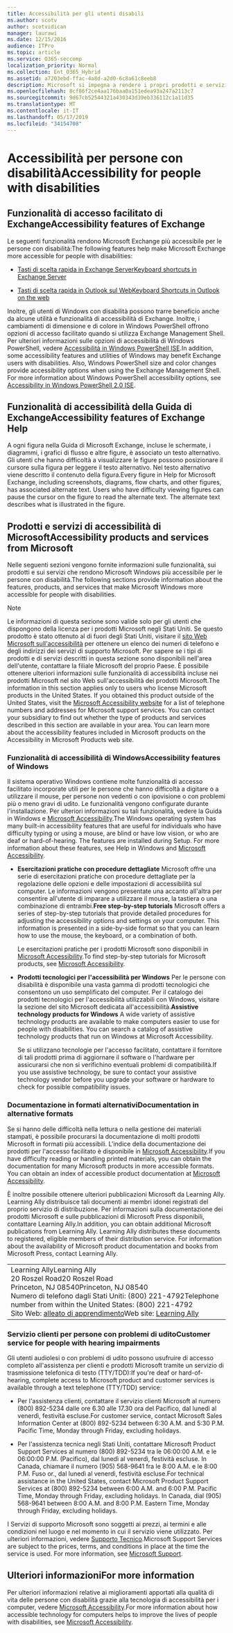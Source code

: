 ```yaml
---
title: Accessibilità per gli utenti disabili
ms.author: scotv
author: scotvidican
manager: laurawi
ms.date: 12/15/2016
audience: ITPro
ms.topic: article
ms.service: O365-seccomp
localization_priority: Normal
ms.collection: Ent_O365_Hybrid
ms.assetid: a7203ebd-ffac-4a8d-a2d0-6c8a61c8eeb8
description: Microsoft si impegna a rendere i propri prodotti e servizi di facile utilizzo per tutti.
ms.openlocfilehash: 8cf86f2ce4aa176baa0a151edea93a247a2113c7
ms.sourcegitcommit: 9d67cb52544321a430343d39eb336112c1a11d35
ms.translationtype: MT
ms.contentlocale: it-IT
ms.lasthandoff: 05/17/2019
ms.locfileid: "34154708"
---
```

# <a name="accessibility-for-people-with-disabilities"></a><span data-ttu-id="c3f52-103">Accessibilità per persone con disabilità</span><span class="sxs-lookup"><span data-stu-id="c3f52-103">Accessibility for people with disabilities</span></span>

## <a name="accessibility-features-of-exchange"></a><span data-ttu-id="c3f52-104">Funzionalità di accesso facilitato di Exchange</span><span class="sxs-lookup"><span data-stu-id="c3f52-104">Accessibility features of Exchange</span></span>

<span data-ttu-id="c3f52-105">Le seguenti funzionalità rendono Microsoft Exchange più accessibile per le persone con disabilità:</span><span class="sxs-lookup"><span data-stu-id="c3f52-105">The following features help make Microsoft Exchange more accessible for people with disabilities:</span></span>
  
- [<span data-ttu-id="c3f52-106">Tasti di scelta rapida in Exchange Server</span><span class="sxs-lookup"><span data-stu-id="c3f52-106">Keyboard shortcuts in Exchange Server</span></span>](http://technet.microsoft.com/library/146b2b52-1ef8-4606-991a-4cf4da694970.aspx)
    
- [<span data-ttu-id="c3f52-107">Tasti di scelta rapida in Outlook sul Web</span><span class="sxs-lookup"><span data-stu-id="c3f52-107">Keyboard Shortcuts in Outlook on the web</span></span>](https://go.microsoft.com/fwlink/p/?LinkId=268079)
    
<span data-ttu-id="c3f52-p101">Inoltre, gli utenti di Windows con disabilità possono trarre beneficio anche da alcune utilità e funzionalità di accessibilità di Exchange. Inoltre, i cambiamenti di dimensione e di colore in Windows PowerShell offrono opzioni di accesso facilitato quando si utilizza Exchange Management Shell. Per ulteriori informazioni sulle opzioni di accessibilità di Windows PowerShell, vedere [Accessibilità in Windows PowerShell ISE](https://go.microsoft.com/fwlink/p/?LinkId=258240).</span><span class="sxs-lookup"><span data-stu-id="c3f52-p101">In addition, some accessibility features and utilities of Windows may benefit Exchange users with disabilities. Also, Windows PowerShell size and color changes provide accessibility options when using the Exchange Management Shell. For more information about Windows PowerShell accessibility options, see [Accessibility in Windows PowerShell 2.0 ISE](https://go.microsoft.com/fwlink/p/?LinkId=258240).</span></span>
  
## <a name="accessibility-features-of-exchange-help"></a><span data-ttu-id="c3f52-111">Funzionalità di accessibilità della Guida di Exchange</span><span class="sxs-lookup"><span data-stu-id="c3f52-111">Accessibility features of Exchange Help</span></span>

<span data-ttu-id="c3f52-p102">A ogni figura nella Guida di Microsoft Exchange, incluse le schermate, i diagrammi, i grafici di flusso e altre figure, è associato un testo alternativo. Gli utenti che hanno difficoltà a visualizzare le figure possono posizionare il cursore sulla figura per leggere il testo alternativo. Nel testo alternativo viene descritto il contenuto della figura.</span><span class="sxs-lookup"><span data-stu-id="c3f52-p102">Every figure in Help for Microsoft Exchange, including screenshots, diagrams, flow charts, and other figures, has associated alternate text. Users who have difficulty viewing figures can pause the cursor on the figure to read the alternate text. The alternate text describes what is illustrated in the figure.</span></span>
  
## <a name="accessibility-products-and-services-from-microsoft"></a><span data-ttu-id="c3f52-115">Prodotti e servizi di accessibilità di Microsoft</span><span class="sxs-lookup"><span data-stu-id="c3f52-115">Accessibility products and services from Microsoft</span></span>

<span data-ttu-id="c3f52-116">Nelle seguenti sezioni vengono fornite informazioni sulle funzionalità, sui prodotti e sui servizi che rendono Microsoft Windows più accessibile per le persone con disabilità.</span><span class="sxs-lookup"><span data-stu-id="c3f52-116">The following sections provide information about the features, products, and services that make Microsoft Windows more accessible for people with disabilities.</span></span>
  
> [!NOTE]
> <span data-ttu-id="c3f52-p103">Le informazioni di questa sezione sono valide solo per gli utenti che dispongono della licenza per i prodotti Microsoft negli Stati Uniti. Se questo prodotto è stato ottenuto al di fuori degli Stati Uniti, visitare il [sito Web Microsoft sull'accessibilità](https://www.microsoft.com/enable) per ottenere un elenco dei numeri di telefono e degli indirizzi dei servizi di supporto Microsoft. Per sapere se i tipi di prodotti e di servizi descritti in questa sezione sono disponibili nell'area dell'utente, contattare la filiale Microsoft del proprio Paese. È possibile ottenere ulteriori informazioni sulle funzionalità di accessibilità incluse nei prodotti Microsoft nel sito Web sull'accessibilità dei prodotti Microsoft.</span><span class="sxs-lookup"><span data-stu-id="c3f52-p103">The information in this section applies only to users who license Microsoft products in the United States. If you obtained this product outside of the United States, visit the [Microsoft Accessibility website](https://www.microsoft.com/enable) for a list of telephone numbers and addresses for Microsoft support services. You can contact your subsidiary to find out whether the type of products and services described in this section are available in your area. You can learn more about the accessibility features included in Microsoft products on the Accessibility in Microsoft Products web site.</span></span> 
  
### <a name="accessibility-features-of-windows"></a><span data-ttu-id="c3f52-121">Funzionalità di accessibilità di Windows</span><span class="sxs-lookup"><span data-stu-id="c3f52-121">Accessibility features of Windows</span></span>

<span data-ttu-id="c3f52-p104">Il sistema operativo Windows contiene molte funzionalità di accesso facilitato incorporate utili per le persone che hanno difficoltà a digitare o a utilizzare il mouse, per persone non vedenti o con ipovisione o con problemi più o meno gravi di udito. Le funzionalità vengono configurate durante l'installazione. Per ulteriori informazioni su tali funzionalità, vedere la Guida in Windows e [Microsoft Accessibility](https://go.microsoft.com/fwlink/p/?linkId=18139).</span><span class="sxs-lookup"><span data-stu-id="c3f52-p104">The Windows operating system has many built-in accessibility features that are useful for individuals who have difficulty typing or using a mouse, are blind or have low vision, or who are deaf or hard-of-hearing. The features are installed during Setup. For more information about these features, see Help in Windows and [Microsoft Accessibility](https://go.microsoft.com/fwlink/p/?linkId=18139).</span></span>
  
- <span data-ttu-id="c3f52-p105">**Esercitazioni pratiche con procedure dettagliate** Microsoft offre una serie di esercitazioni pratiche con procedure dettagliate per la regolazione delle opzioni e delle impostazioni di accessibilità sul computer. Le informazioni vengono presentate una accanto all'altra per consentire all'utente di imparare a utilizzare il mouse, la tastiera o una combinazione di entrambi.</span><span class="sxs-lookup"><span data-stu-id="c3f52-p105">**Free step-by-step tutorials** Microsoft offers a series of step-by-step tutorials that provide detailed procedures for adjusting the accessibility options and settings on your computer. This information is presented in a side-by-side format so that you can learn how to use the mouse, the keyboard, or a combination of both.</span></span> 
    
    <span data-ttu-id="c3f52-127">Le esercitazioni pratiche per i prodotti Microsoft sono disponibili in [Microsoft Accessibility](https://go.microsoft.com/fwlink/p/?linkId=18139).</span><span class="sxs-lookup"><span data-stu-id="c3f52-127">To find step-by-step tutorials for Microsoft products, see [Microsoft Accessibility](https://go.microsoft.com/fwlink/p/?linkId=18139).</span></span>
    
- <span data-ttu-id="c3f52-p106">**Prodotti tecnologici per l'accessibilità per Windows** Per le persone con disabilità è disponibile una vasta gamma di prodotti tecnologici che consentono un uso semplificato del computer. Per il catalogo dei prodotti tecnologici per l'accessibilità utilizzabili con Windows, visitare la sezione del sito Microsoft dedicata all'accessibilità.</span><span class="sxs-lookup"><span data-stu-id="c3f52-p106">**Assistive technology products for Windows** A wide variety of assistive technology products are available to make computers easier to use for people with disabilities. You can search a catalog of assistive technology products that run on Windows at Microsoft Accessibility.</span></span> 
    
    <span data-ttu-id="c3f52-130">Se si utilizzano tecnologie per l'accesso facilitato, contattare il fornitore di tali prodotti prima di aggiornare il software o l'hardware per assicurarsi che non si verifichino eventuali problemi di compatibilità.</span><span class="sxs-lookup"><span data-stu-id="c3f52-130">If you use assistive technology, be sure to contact your assistive technology vendor before you upgrade your software or hardware to check for possible compatibility issues.</span></span> 
    
### <a name="documentation-in-alternative-formats"></a><span data-ttu-id="c3f52-131">Documentazione in formati alternativi</span><span class="sxs-lookup"><span data-stu-id="c3f52-131">Documentation in alternative formats</span></span>

<span data-ttu-id="c3f52-p107">Se si hanno delle difficoltà nella lettura o nella gestione dei materiali stampati, è possibile procurarsi la documentazione di molti prodotti Microsoft in formati più accessibili. L'indice della documentazione dei prodotti per l'accesso facilitato è disponibile in [Microsoft Accessibility](https://go.microsoft.com/fwlink/p/?linkId=18139).</span><span class="sxs-lookup"><span data-stu-id="c3f52-p107">If you have difficulty reading or handling printed materials, you can obtain the documentation for many Microsoft products in more accessible formats. You can obtain an index of accessible product documentation at [Microsoft Accessibility](https://go.microsoft.com/fwlink/p/?linkId=18139).</span></span> 
  
<span data-ttu-id="c3f52-p108">È inoltre possibile ottenere ulteriori pubblicazioni Microsoft da Learning Ally. Learning Ally distribuisce tali documenti ai membri idonei registrati del proprio servizio di distribuzione. Per informazioni sulla documentazione dei prodotti Microsoft e sulle pubblicazioni di Microsoft Press disponibili, contattare Learning Ally.</span><span class="sxs-lookup"><span data-stu-id="c3f52-p108">In addition, you can obtain additional Microsoft publications from Learning Ally. Learning Ally distributes these documents to registered, eligible members of their distribution service. For information about the availability of Microsoft product documentation and books from Microsoft Press, contact Learning Ally.</span></span> 
  
||
|:-----|
|<span data-ttu-id="c3f52-137">Learning Ally</span><span class="sxs-lookup"><span data-stu-id="c3f52-137">Learning Ally</span></span>  <br/> <span data-ttu-id="c3f52-138">20 Roszel Road</span><span class="sxs-lookup"><span data-stu-id="c3f52-138">20 Roszel Road</span></span>  <br/> <span data-ttu-id="c3f52-139">Princeton, NJ 08540</span><span class="sxs-lookup"><span data-stu-id="c3f52-139">Princeton, NJ 08540</span></span>  <br/> <span data-ttu-id="c3f52-140">Numero di telefono dagli Stati Uniti: (800) 221-4792</span><span class="sxs-lookup"><span data-stu-id="c3f52-140">Telephone number from within the United States: (800) 221-4792</span></span>  <br/> <span data-ttu-id="c3f52-141">Sito Web: [alleato di apprendimento](https://www.learningally.org/)</span><span class="sxs-lookup"><span data-stu-id="c3f52-141">Web site: [Learning Ally](https://www.learningally.org/)</span></span> <br/> |
   
### <a name="customer-service-for-people-with-hearing-impairments"></a><span data-ttu-id="c3f52-142">Servizio clienti per persone con problemi di udito</span><span class="sxs-lookup"><span data-stu-id="c3f52-142">Customer service for people with hearing impairments</span></span>

<span data-ttu-id="c3f52-143">Gli utenti audiolesi o con problemi di udito possono usufruire di accesso completo all'assistenza per clienti e prodotti Microsoft tramite un servizio di trasmissione telefonica di testo (TTY/TDD):</span><span class="sxs-lookup"><span data-stu-id="c3f52-143">If you're deaf or hard-of-hearing, complete access to Microsoft product and customer services is available through a text telephone (TTY/TDD) service:</span></span>
  
- <span data-ttu-id="c3f52-p109">Per l'assistenza clienti, contattare il servizio clienti Microsoft al numero (800) 892-5234 dalle ore 6.30 alle 17.30 ora del Pacifico, dal lunedì al venerdì, festività escluse.</span><span class="sxs-lookup"><span data-stu-id="c3f52-p109">For customer service, contact Microsoft Sales Information Center at (800) 892-5234 between 6:30 A.M. and 5:30 P.M. Pacific Time, Monday through Friday, excluding holidays.</span></span> 
    
- <span data-ttu-id="c3f52-p110">Per l'assistenza tecnica negli Stati Uniti, contattare Microsoft Product Support Services al numero (800) 892-5234 tra le 06:00:00 A.M. e le 06:00:00 P.M. (Pacifico), dal lunedì al venerdì, festività escluse. In Canada, chiamare il numero (905) 568-9641 fra le 8:00 A.M. e le 8:00 P.M. Fuso or., dal lunedì al venerdì, festività escluse.</span><span class="sxs-lookup"><span data-stu-id="c3f52-p110">For technical assistance in the United States, contact Microsoft Product Support Services at (800) 892-5234 between 6:00 A.M. and 6:00 P.M. Pacific Time, Monday through Friday, excluding holidays. In Canada, dial (905) 568-9641 between 8:00 A.M. and 8:00 P.M. Eastern Time, Monday through Friday, excluding holidays.</span></span> 
    
<span data-ttu-id="c3f52-p111">I Servizi di supporto Microsoft sono soggetti ai prezzi, ai termini e alle condizioni nel luogo e nel momento in cui il servizio viene utilizzato. Per ulteriori informazioni, vedere [Supporto Tecnico](https://go.microsoft.com/fwlink/p/?linkId=18142).</span><span class="sxs-lookup"><span data-stu-id="c3f52-p111">Microsoft Support Services are subject to the prices, terms, and conditions in place at the time the service is used. For more information, see [Microsoft Support](https://go.microsoft.com/fwlink/p/?linkId=18142).</span></span>
  
## <a name="for-more-information"></a><span data-ttu-id="c3f52-155">Ulteriori informazioni</span><span class="sxs-lookup"><span data-stu-id="c3f52-155">For more information</span></span>

<span data-ttu-id="c3f52-156">Per ulteriori informazioni relative ai miglioramenti apportati alla qualità di vita delle persone con disabilità grazie alla tecnologia di accessibilità per i computer, vedere [Microsoft Accessibility](http://go.microsoft.com/fwlink/p/?linkId=18139).</span><span class="sxs-lookup"><span data-stu-id="c3f52-156">For more information about how accessible technology for computers helps to improve the lives of people with disabilities, see [Microsoft Accessibility](http://go.microsoft.com/fwlink/p/?linkId=18139).</span></span> 
  


